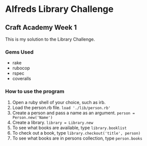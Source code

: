 # Alfreds Library Challenge

## Craft Academy Week 1

This is my solution to the Library Challenge.

### Gems Used

* rake
* rubocop
* rspec
* coveralls

### How to use the program

1. Open a ruby shell of your choice, such as irb.
2. Load the person.rb file. `load './lib/person.rb'`
3. Create a person and pass a name as an argument. `person = Person.new('Name')`
4. Create a library. `library = Library.new`
5. To see what books are available, type `library.booklist`
6. To check out a book, type `library.checkout('title', person)`
7. To see what books are in persons collection, type `person.books`
